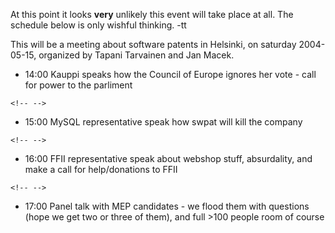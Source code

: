 At this point it looks **very** unlikely this event will take place at
all. The schedule below is only wishful thinking. -tt

This will be a meeting about software patents in Helsinki, on saturday
2004-05-15, organized by Tapani Tarvainen and Jan Macek.

-   14:00 Kauppi speaks how the Council of Europe ignores her vote -
    call for power to the parliment

```{=html}
<!-- -->
```
-   15:00 MySQL representative speak how swpat will kill the company

```{=html}
<!-- -->
```
-   16:00 FFII representative speak about webshop stuff, absurdality,
    and make a call for help/donations to FFII

```{=html}
<!-- -->
```
-   17:00 Panel talk with MEP candidates - we flood them with questions
    (hope we get two or three of them), and full \>100 people room of
    course
